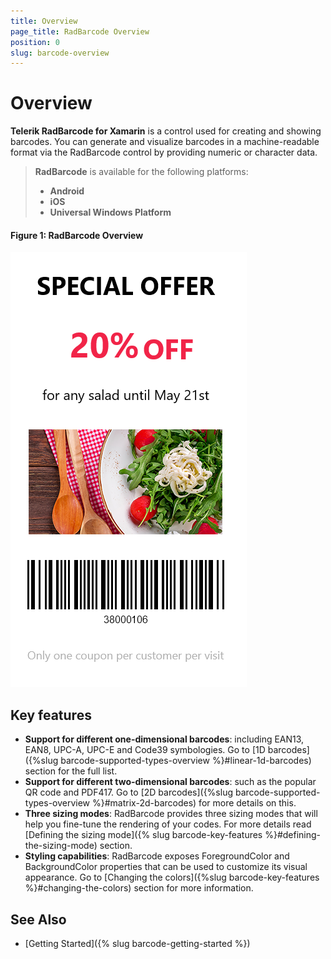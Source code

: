 ```yaml
---
title: Overview
page_title: RadBarcode Overview
position: 0
slug: barcode-overview
---
```


# Overview #

**Telerik RadBarcode for Xamarin** is a control used for creating and showing barcodes. You can generate and visualize barcodes in a machine-readable format via the RadBarcode control by providing numeric or character data.

> **RadBarcode** is available for the following platforms:
> 
> - **Android**
> - **iOS**
> - **Universal Windows Platform**

#### Figure 1: RadBarcode Overview

![RadBarcode Overview](images/barcode_overview.png)

## Key features

* **Support for different one-dimensional barcodes**: including EAN13, EAN8, UPC-A, UPC-E and Code39 symbologies. Go to [1D barcodes]({%slug barcode-supported-types-overview %}#linear-1d-barcodes) section for the full list.
* **Support for different two-dimensional barcodes**:  such as the popular QR code and PDF417. Go to [2D barcodes]({%slug barcode-supported-types-overview %}#matrix-2d-barcodes) for more details on this.
* **Three sizing modes**: RadBarcode provides three sizing modes that will help you fine-tune the rendering of your codes. For more details read [Defining the sizing mode]({% slug barcode-key-features %}#defining-the-sizing-mode) section.
* **Styling capabilities**: RadBarcode exposes ForegroundColor and BackgroundColor properties that can be used to customize its visual appearance. Go to [Changing the colors]({%slug barcode-key-features %}#changing-the-colors) section for more information.

## See Also

- [Getting Started]({% slug barcode-getting-started %})